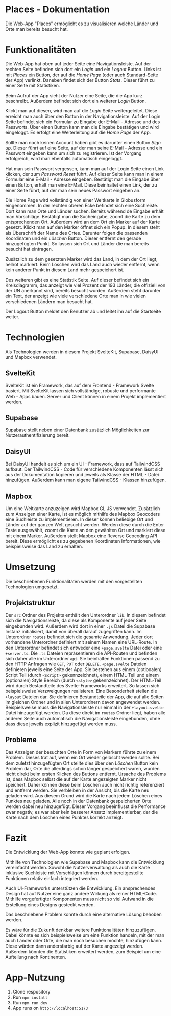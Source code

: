 # Places - Dokumentation
Die Web-App "Places" ermöglicht es zu visualisieren welche Länder und Orte man bereits besucht hat.
# Funktionalitäten
Die Web-App hat oben auf jeder Seite eine Navigationsleiste. Auf der rechten Seite befinden sich dort ein *Login* und ein *Logout* Button. Links ist mit *Places* ein Button, der auf die *Home Page* (oder auch Standard-Seite der App) verlinkt. Daneben findet sich der Button *Stats*. Dieser führt zu einer Seite mit Statistiken. 

Beim Aufruf der App sieht der Nutzer eine Seite, die die App kurz beschreibt. Außerdem befindet sich dort ein weiterer *Login* Button. 

Klickt man auf diesen, wird man auf die *Login* Seite weitergeleitet. Diese erreicht man auch über den Button in der Navigationsleiste. Auf der Login Seite befindet sich ein Formular zu Eingabe der E-Mail - Adresse und des Passworts. Über einen Button kann man die Eingabe bestätigen und wird eingeloggt. Es erfolgt eine Weiterleitung auf die *Home Page* der App.

Sollte man noch keinen Account haben gibt es darunter einen Button *Sign up*. Dieser führt auf eine Seite, auf der man seine E-Mail - Adresse und ein Passwort eingeben kann um sich zu registrieren. Ist der Vorgang erfolgreich, wird man ebenfalls automatisch eingeloggt. 

Hat man sein Passwort vergessen, kann man auf der Login Seite einen Link klicken, der zum *Password Reset* führt. Auf dieser Seite kann man in einem Formular eine E-Mail - Adresse eingeben. Bestätigt man die Eingabe über einen Button, erhält man eine E-Mail. Diese beinhaltet einen Link, der zu einer Seite führt, auf der man sein neues Passwort eingeben an.

Die Home Page wird vollständig von einer Weltkarte in Globusform eingenommen. In der rechten oberen Ecke befindet sich eine Suchleiste. Dort kann man Orte und Länder suchen. Bereits während de Eingabe erhält man Vorschläge. Bestätigt man die Sucheingabe, zoomt die Karte zu dem entsprechenden Ort. Außerdem wird an dem Ort ein Marker auf der Karte gesetzt. Klickt man auf den Marker öffnet sich ein Popup. In diesem steht als Überschrift der Name des Ortes. Darunter folgen die passenden Koordinaten und ein *Löschen* Button. Dieser entfernt den gerade hinzugefügten Punkt. So lassen sich Ort und Länder die man bereits besucht hat eintragen.

Zusätzlich zu dem gesetzten Marker wird das Land, in dem der Ort liegt, hellrot markiert. 
Beim Löschen wird das Land auch wieder entfernt, wenn kein anderer Punkt in diesem Land mehr gespeichert ist. 

Des weiteren gibt es eine Statistik Seite. Auf dieser befindet sich ein Kreisdiagramm, das anzeigt wie viel Prozent der 193 Länder, die offiziell von der UN anerkannt sind, bereits besucht wurden. Außerdem steht darunter ein Text, der anzeigt wie viele verschiedene Orte man in wie vielen verschiedenen Ländern man besucht hat.

Der Logout Button meldet den Benutzer ab und leitet ihn auf die Startseite weiter.
# Technologien
Als Technologien werden in diesem Projekt SvelteKit, Supabase, DaisyUI und Mapbox verwendet.
## SvelteKit
SvelteKit ist ein Framework, das auf dem Frontend - Framework Svelte basiert. Mit SvelteKit lassen sich vollständige, robuste und performante Web - Apps bauen. Server und Client können in einem Projekt implementiert werden.
## Supabase
Supabase stellt neben einer Datenbank zusätzlich Möglichkeiten zur Nutzerauthentifizierung bereit.
## DaisyUI
Bei DaisyUI handelt es sich um ein UI - Framework, dass auf TailwindCSS aufbaut. Der TailwindCSS - Code für verschiedene Komponenten lässt sich aus der Dokumentation kopieren und jeweils als Klasse der HTML - Datei hinzufügen. Außerdem kann man eigene TailwindCSS - Klassen hinzufügen.
## Mapbox
Um eine Weltkarte anzuzeigen wird Mapbox GL JS verwendet. 
Zusätzlich zum Anzeigen einer Karte, ist es möglich mithilfe des Mapbox Geocoders eine Suchleiste zu implementieren. In dieser können beliebige Ort und Länder auf der ganzen Welt gesucht werden. Werden diese durch die Enter Taste ausgewählt, zoomt die Karte an den gewählten Ort und markiert diese mit einem Marker.
Außerdem stellt Mapbox eine Reverse Geocoding API bereit. Diese ermöglicht es zu gegebenen Koordinaten Informationen, wie beispielsweise das Land zu erhalten.
# Umsetzung
Die beschriebenen Funktionalitäten werden mit den vorgestellten Technologien umgesetzt.
## Projektstruktur
Der ```src``` Ordner des Projekts enthält den Unterordner ```lib```. In diesem befindet sich die Navigationsleiste, da diese als Komponente auf jeder Seite eingebunden wird.
Außerdem wird dort in einer ```.js``` Datei die Supabase Instanz initialisiert, damit von überall darauf zugegriffen kann.
Im Unterordner ```routes``` befindet sich die gesamte Anwendung. Jeder dort vorhandene Unterordner definiert mit seinem Namen eine URL-Route. In den Unterordner befindet sich entweder eine ```+page.svelte``` Datei oder eine ```+server.ts```. 
Die ```.ts``` Dateien repräsentieren die API-Routen und befinden sich daher alle im Unterordner ```api```. Sie beinhalten Funktionen passend zu den HTTP Anfragen wie ```GET```, ```PUT``` oder ```DELETE```.
```+page.svelte``` Dateien definieren jeweils eine Seite der App. Sie bestehen aus einem (optionalen) Script Teil (durch ```<script>``` gekennzeichnet), einem HTML-Teil und einem (optionalen) Style Bereich (durch ```<style>``` gekennzeichnet). Der HTML-Teil wird durch Bestandteile des Svelte-Frameworks erweitert. So lassen sich beispielsweise Verzweigungen realisieren.
Eine Besonderheit stellen die ```+layout``` Dateien dar. Sie definieren Bestandteile der App, die auf alle Seiten im gleichen Ordner und in allen Unterordnern davon angewendet werden. Beispielsweise muss die Navigationsleiste nur einmal in der ```+layout.svelte``` Datei hinzugefügt werden. Da diese direkt im ```routes``` Ordner liegt, haben alle anderen Seite auch automatisch die Navigationsleiste eingebunden, ohne dass diese jeweils explizit hinzugefügt werden muss.
## Probleme
Das Anzeigen der besuchten Orte in Form von Markern führte zu einem Problem. Dieses trat auf, wenn ein Ort wieder gelöscht werden sollte. Bei dem zuletzt hinzugefügten Ort stellte dies über den *Löschen* Button kein Problem dar, Orte die allerdings schon länger gespeichert waren, wurden nicht direkt beim ersten Klicken des Buttons entfernt. 
Ursache des Problems ist, dass Mapbox selbst die auf der Karte angezeigten Marker nicht speichert. Daher können diese beim Löschen auch nicht richtig referenziert und entfernt werden. Sie verbleiben in der Ansicht, bis die Karte neu geladen wird.
Aus diesem Grund wird die Karte nach jedem Löschen eines Punktes neu geladen. Alle noch in der Datenbank gespeicherten Orte werden dabei neu hinzugefügt. Dieser Vorgang beeinflusst die Performance zwar negativ, es war aber kein besserer Ansatz implementierbar, der die Karte nach dem Löschen eines Punktes korrekt anzeigt.
# Fazit
Die Entwicklung der Web-App konnte wie geplant erfolgen. 

Mithilfe von Technologien wie Supabase und Mapbox kann die Entwicklung vereinfacht werden. Sowohl die Nutzerverwaltung als auch die Karte inklusive Suchleiste mit Vorschlägen können durch bereitgestellte Funktionen relativ einfach integriert werden.

Auch UI-Frameworks unterstützen die Entwicklung. Ein ansprechendes Design hat auf Nutzer eine ganz andere Wirkung als reiner HTML-Code. Mithilfe vorgefertigter Komponenten muss nicht so viel Aufwand in die Erstellung eines Designs gesteckt werden.

Das beschriebene Problem konnte durch eine alternative Lösung behoben werden.

Es wäre für die Zukunft denkbar weitere Funktionalitäten hinzuzufügen. Dabei könnte es sich beispielsweise um eine Funktion handeln, mit der man auch Länder oder Orte, die man noch besuchen möchte, hinzufügen kann. Diese würden dann andersfarbig auf der Karte angezeigt werden. Außerdem könnten die Statistiken erweitert werden, zum Beispiel um eine Aufteilung nach Kontinenten.
# App-Nutzung
1. Clone respository
2. Run ```npm install```
3. Run ```npm run dev```
4. App runs on ```http://localhost:5173```